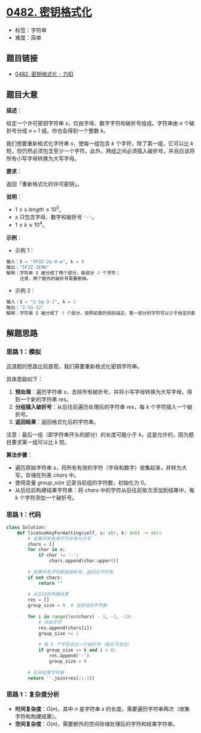 # [0482. 密钥格式化](https://leetcode.cn/problems/license-key-formatting/)

- 标签：字符串
- 难度：简单

## 题目链接

- [0482. 密钥格式化 - 力扣](https://leetcode.cn/problems/license-key-formatting/)

## 题目大意

**描述**：

给定一个许可密钥字符串 $s$，仅由字母、数字字符和破折号组成。字符串由 $n$ 个破折号分成 $n + 1$ 组。你也会得到一个整数 $k$。

我们想要重新格式化字符串 $s$，使每一组包含 $k$ 个字符，除了第一组，它可以比 $k$ 短，但仍然必须包含至少一个字符。此外，两组之间必须插入破折号，并且应该将所有小写字母转换为大写字母。


**要求**：

返回「重新格式化的许可密钥」。

**说明**：

- $1 \le s.length \le 10^{5}$。
- $s$ 只包含字母、数字和破折号 `'-'`。
- $1 \le k \le 10^{4}$。

**示例**：

- 示例 1：

```python
输入：S = "5F3Z-2e-9-w", k = 4
输出："5F3Z-2E9W"
解释：字符串 S 被分成了两个部分，每部分 4 个字符；
     注意，两个额外的破折号需要删掉。
```

- 示例 2：

```python
输入：S = "2-5g-3-J", k = 2
输出："2-5G-3J"
解释：字符串 S 被分成了 3 个部分，按照前面的规则描述，第一部分的字符可以少于给定的数量，其余部分皆为 2 个字符。
```

## 解题思路

### 思路 1：模拟

这道题的思路比较直观，我们需要重新格式化密钥字符串。

具体思路如下：

1. **预处理**：遍历字符串 $s$，去除所有破折号，并将小写字母转换为大写字母，得到一个新的字符串 $res$。
2. **分组插入破折号**：从后往前遍历处理后的字符串 $res$，每 $k$ 个字符插入一个破折号。
3. **返回结果**：返回格式化后的字符串。

注意：最后一组（即字符串开头的部分）的长度可能小于 $k$，这是允许的，因为题目要求第一组可以比 $k$ 短。

**算法步骤**：

- 遍历原始字符串 $s$，将所有有效的字符（字母和数字）收集起来，并转为大写，存储在列表 $chars$ 中。
- 使用变量 $group\_size$ 记录当前组的字符数，初始化为 $0$。
- 从后往前构建结果字符串：将 $chars$ 中的字符从后往前依次添加到结果中，每 $k$ 个字符添加一个破折号。

### 思路 1：代码

```python
class Solution:
    def licenseKeyFormatting(self, s: str, k: int) -> str:
        # 收集所有有效字符并转为大写
        chars = []
        for char in s:
            if char != '-':
                chars.append(char.upper())
        
        # 如果所有字符都是破折号，返回空字符串
        if not chars:
            return ""
        
        # 从后往前构建结果
        res = []
        group_size = 0  # 当前组的字符数
        
        for i in range(len(chars) - 1, -1, -1):
            # 添加字符
            res.append(chars[i])
            group_size += 1
            
            # 每 k 个字符添加一个破折号（最后不添加）
            if group_size == k and i > 0:
                res.append('-')
                group_size = 0
        
        # 反转结果字符串
        return ''.join(res[::-1])
```

### 思路 1：复杂度分析

- **时间复杂度**：$O(n)$，其中 $n$ 是字符串 $s$ 的长度。需要遍历字符串两次（收集字符和构建结果）。
- **空间复杂度**：$O(n)$，需要额外的空间存储处理后的字符和结果字符串。
